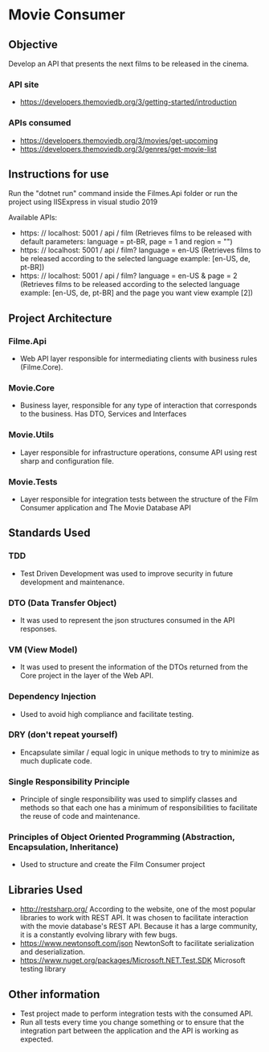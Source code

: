 # Movie Consumer

## Objective

Develop an API that presents the next films to be released in the cinema.
### API site
  - https://developers.themoviedb.org/3/getting-started/introduction
### APIs consumed
  - https://developers.themoviedb.org/3/movies/get-upcoming
  - https://developers.themoviedb.org/3/genres/get-movie-list

## Instructions for use
Run the "dotnet run" command inside the Filmes.Api folder or run the project using IISExpress in visual studio 2019

Available APIs:
  - https: // localhost: 5001 / api / film (Retrieves films to be released with default parameters: language = pt-BR, page = 1 and region = "")
  - https: // localhost: 5001 / api / film? language = en-US (Retrieves films to be released according to the selected language example: [en-US, de, pt-BR])
  - https: // localhost: 5001 / api / film? language = en-US & page = 2 (Retrieves films to be released according to the selected language example: [en-US, de, pt-BR] and the page you want view example [2])

## Project Architecture

### Filme.Api
   - Web API layer responsible for intermediating clients with business rules (Filme.Core).
### Movie.Core
   - Business layer, responsible for any type of interaction that corresponds to the business. Has DTO, Services and Interfaces
### Movie.Utils
   - Layer responsible for infrastructure operations, consume API using rest sharp and configuration file.
### Movie.Tests
   - Layer responsible for integration tests between the structure of the Film Consumer application and The Movie Database API

## Standards Used
### TDD
 - Test Driven Development was used to improve security in future development and maintenance.
### DTO (Data Transfer Object)
 - It was used to represent the json structures consumed in the API responses.
### VM (View Model)
 - It was used to present the information of the DTOs returned from the Core project in the layer of the Web API.
### Dependency Injection
 - Used to avoid high compliance and facilitate testing.
### DRY (don't repeat yourself)
 - Encapsulate similar / equal logic in unique methods to try to minimize as much duplicate code.
### Single Responsibility Principle
 - Principle of single responsibility was used to simplify classes and methods so that each one has a minimum of responsibilities to facilitate the reuse of code and maintenance.
### Principles of Object Oriented Programming (Abstraction, Encapsulation, Inheritance)
  - Used to structure and create the Film Consumer project

## Libraries Used
 - http://restsharp.org/
   According to the website, one of the most popular libraries to work with REST API.
   It was chosen to facilitate interaction with the movie database's REST API. Because it has a large community, it is a constantly evolving library with few bugs.
 - https://www.newtonsoft.com/json
   NewtonSoft to facilitate serialization and deserialization.
 - https://www.nuget.org/packages/Microsoft.NET.Test.SDK
   Microsoft testing library
   
## Other information
- Test project made to perform integration tests with the consumed API.
- Run all tests every time you change something or to ensure that the integration part between the application and the API is working as expected.
